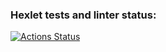 ### Hexlet tests and linter status:
[![Actions Status](https://github.com/detrov2/frontend-project-lvl1/workflows/hexlet-check/badge.svg)](https://github.com/detrov2/frontend-project-lvl1/actions)